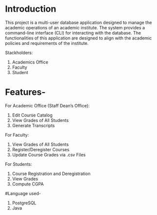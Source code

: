 # Introduction
This project is a multi-user database application designed to manage the academic operations of an academic institute. The system provides a command-line interface (CLI) for interacting with the database. The functionalities of this application are designed to align with the academic policies and requirements of the institute.

Stackholders:
1. Academics Office
2. Faculty
3. Student
   
# Features-
For Academic Office (Staff Dean’s Office):
1. Edit Course Catalog
2. View Grades of All Students
3. Generate Transcripts

For Faculty:
1. View Grades of All Students
2. Register/Deregister Courses
3. Update Course Grades via .csv Files

For Students:
1. Course Registration and Deregistration
2. View Grades
3. Compute CGPA

#Language used-
1. PostgreSQL
2. Java
